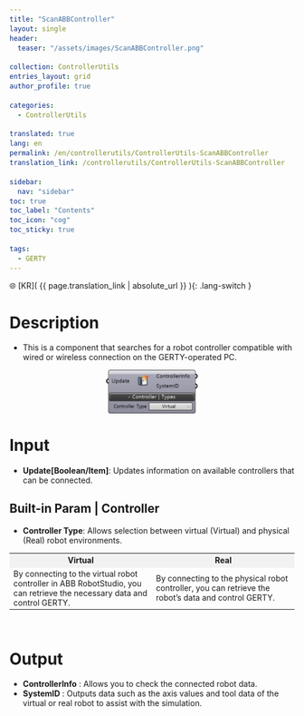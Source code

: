 ```yaml
---
title: "ScanABBController"
layout: single
header:
  teaser: "/assets/images/ScanABBController.png"

collection: ControllerUtils
entries_layout: grid
author_profile: true

categories:
  - ControllerUtils

translated: true
lang: en
permalink: /en/controllerutils/ControllerUtils-ScanABBController
translation_link: /controllerutils/ControllerUtils-ScanABBController

sidebar:
  nav: "sidebar"
toc: true
toc_label: "Contents"
toc_icon: "cog"
toc_sticky: true

tags: 
  - GERTY
---
```


🌐 [KR]( {{ page.translation_link | absolute_url }} ){: .lang-switch }

# Description

* This is a component that searches for a robot controller compatible with wired or wireless connection on the GERTY-operated PC.

<p align="center">  <img src="/assets/images/ScanABBController.png" align="center" width="32%"></p>

# Input

* **Update[Boolean/Item]**: Updates information on available controllers that can be connected.

## Built-in Param | Controller
* **Controller Type**: Allows selection between virtual (Virtual) and physical (Real) robot environments.

<div align="center">
<table style="border-collapse: collapse: width: 51 %; height: 100px;" border="0.5" data-ke-style="sytle4">
<tbody>
<tr style="height: 20px;" bgcolor="#F2F2F2">
<td style="width: 45%; height: 20px; text-align: center; font-weight: bolder;">Virtual</td>
<td style="width: 50%; height: 20px; text-align: center; font-weight: bolder;">Real</td>
</tr>
<tr style="height: 0px;">
<td style="width: 50%; height: 1-px; text-align: left;" rowspan="1">By connecting to the virtual robot controller in ABB RobotStudio, you can retrieve the necessary data and control GERTY.</td>
<td style="width: 55%; height: 1-px; text-align: left;" rowspan="1">	
By connecting to the physical robot controller, you can retrieve the robot’s data and control GERTY.</td>
</tr>
</tbody>
</table>
</div>

<br>

# Output

* **ControllerInfo** : Allows you to check the connected robot data. 
* **SystemID** :  Outputs data such as the axis values and tool data of the virtual or real robot to assist with the simulation.